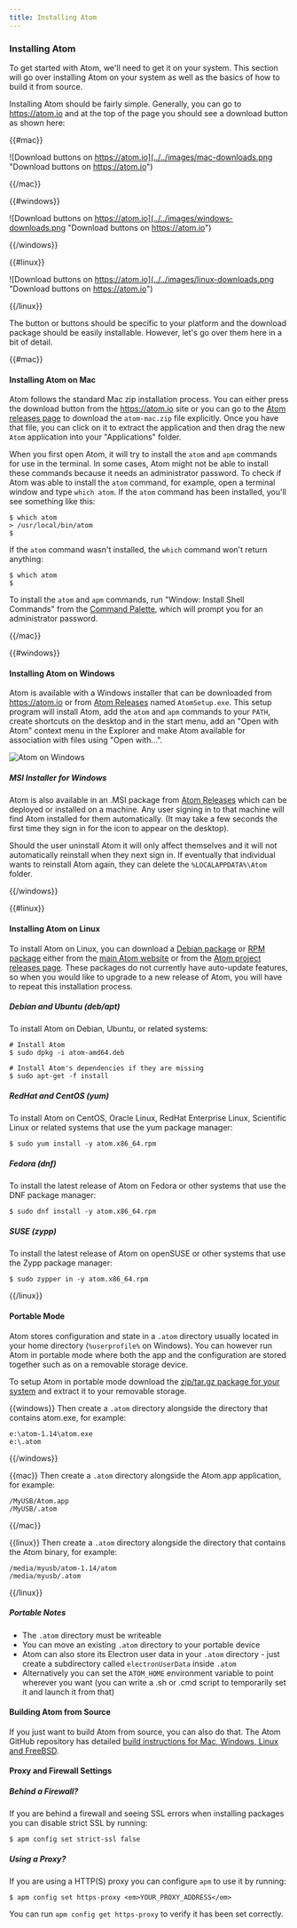 ```yaml
---
title: Installing Atom
---
```

### Installing Atom

To get started with Atom, we'll need to get it on your system. This section will go over installing Atom on your system as well as the basics of how to build it from source.

Installing Atom should be fairly simple. Generally, you can go to https://atom.io and at the top of the page you should see a download button as shown here:

{{#mac}}

![Download buttons on https://atom.io](../../images/mac-downloads.png "Download buttons on https://atom.io")

{{/mac}}

{{#windows}}

![Download buttons on https://atom.io](../../images/windows-downloads.png "Download buttons on https://atom.io")

{{/windows}}

{{#linux}}

![Download buttons on https://atom.io](../../images/linux-downloads.png "Download buttons on https://atom.io")

{{/linux}}

The button or buttons should be specific to your platform and the download package should be easily installable. However, let's go over them here in a bit of detail.

{{#mac}}

#### Installing Atom on Mac

Atom follows the standard Mac zip installation process. You can either press the download button from the https://atom.io site or you can go to the [Atom releases page][releases] to download the `atom-mac.zip` file explicitly. Once you have that file, you can click on it to extract the application and then drag the new `Atom` application into your "Applications" folder.

When you first open Atom, it will try to install the `atom` and `apm` commands for use in the terminal. In some cases, Atom might not be able to install these commands because it needs an administrator password. To check if Atom was able to install the `atom` command, for example, open a terminal window and type `which atom`. If the `atom` command has been installed, you'll see something like this:

``` command-line
$ which atom
> /usr/local/bin/atom
$
```

If the `atom` command wasn't installed, the `which` command won't return anything:

``` command-line
$ which atom
$
```

To install the `atom` and `apm` commands, run "Window: Install Shell Commands" from the [Command Palette](/getting-started/sections/atom-basics#command-palette), which will prompt you for an administrator password.

{{/mac}}

{{#windows}}

#### Installing Atom on Windows

Atom is available with a Windows installer that can be downloaded from https://atom.io or from [Atom Releases][releases] named `AtomSetup.exe`. This setup program will install Atom, add the `atom` and `apm` commands to your `PATH`, create shortcuts on the desktop and in the start menu, add an "Open with Atom" context menu in the Explorer and make Atom available for association with files using "Open with...".

![Atom on Windows](../../images/windows.gif)

##### MSI Installer for Windows

Atom is also available in an .MSI package from [Atom Releases](https://github.com/atom/atom/releases/latest) which can be deployed or installed on a machine. Any user signing in to that machine will find Atom installed for them automatically. (It may take a few seconds the first time they sign in for the icon to appear on the desktop).

Should the user uninstall Atom it will only affect themselves and it will not automatically reinstall when they next sign in. If eventually that individual wants to reinstall Atom again, they can delete the `%LOCALAPPDATA%\Atom` folder.

{{/windows}}

{{#linux}}

#### Installing Atom on Linux

To install Atom on Linux, you can download a [Debian package](https://atom.io/download/deb) or [RPM package](https://atom.io/download/rpm) either from the [main Atom website](https://atom.io) or from the [Atom project releases page][releases]. These packages do not currently have auto-update features, so when you would like to upgrade to a new release of Atom, you will have to repeat this installation process.

[releases]: https://github.com/atom/atom/releases/latest

##### Debian and Ubuntu (deb/apt)

To install Atom on Debian, Ubuntu, or related systems:

``` command-line
# Install Atom
$ sudo dpkg -i atom-amd64.deb

# Install Atom's dependencies if they are missing
$ sudo apt-get -f install
```

##### RedHat and CentOS (yum)

To install Atom on CentOS, Oracle Linux, RedHat Enterprise Linux, Scientific Linux or related systems that use the yum package manager:

``` command-line
$ sudo yum install -y atom.x86_64.rpm
```

##### Fedora (dnf)

To install the latest release of Atom on Fedora or other systems that use the DNF package manager:

``` command-line
$ sudo dnf install -y atom.x86_64.rpm
```

##### SUSE (zypp)

To install the latest release of Atom on openSUSE or other systems that use the Zypp package manager:

``` command-line
$ sudo zypper in -y atom.x86_64.rpm
```

{{/linux}}


#### Portable Mode

Atom stores configuration and state in a `.atom` directory usually located in your home directory <span class="platform-windows">(`%userprofile%` on Windows)</span>. You can however run Atom in portable mode where both the app and the configuration are stored together such as on a removable storage device.

To setup Atom in portable mode download the [zip/tar.gz package for your system](https://github.com/atom/atom/releases/latest) and extract it to your removable storage.

{{windows}}
Then create a `.atom` directory alongside the directory that contains atom.exe, for example:

```
e:\atom-1.14\atom.exe
e:\.atom
```
{{/windows}}

{{mac}}
Then create a `.atom` directory alongside the Atom.app application, for example:

```
/MyUSB/Atom.app
/MyUSB/.atom
```
{{/mac}}

{{linux}}
Then create a `.atom` directory alongside the directory that contains the Atom binary, for example:

```
/media/myusb/atom-1.14/atom
/media/myusb/.atom
```
{{/linux}}

##### Portable Notes

- The `.atom` directory must be writeable
- You can move an existing `.atom` directory to your portable device
- Atom can also store its Electron user data in your `.atom` directory - just create a subdirectory called `electronUserData` inside `.atom`
- Alternatively you can set the `ATOM_HOME` environment variable to point wherever you want (you can write a .sh or .cmd script to temporarily set it and launch it from that)

#### Building Atom from Source

If you just want to build Atom from source, you can also do that. The Atom GitHub repository has detailed [build instructions for Mac, Windows, Linux and FreeBSD](https://github.com/atom/atom/tree/master/docs/build-instructions).

#### Proxy and Firewall Settings

##### Behind a Firewall?

If you are behind a firewall and seeing SSL errors when installing packages you can disable strict SSL by running:

``` command-line
$ apm config set strict-ssl false
```

##### Using a Proxy?

If you are using a HTTP(S) proxy you can configure `apm` to use it by running:

``` command-line
$ apm config set https-proxy <em>YOUR_PROXY_ADDRESS</em>
```

You can run `apm config get https-proxy` to verify it has been set correctly.
